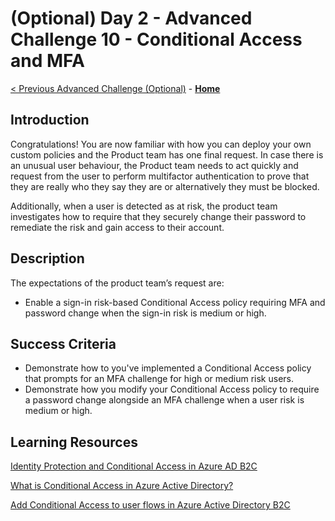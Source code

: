 # (Optional) Day 2 - Advanced Challenge 10 - Conditional Access and MFA

 [< Previous Advanced Challenge (Optional)](./Challenge_D2_09.md) - **[Home](../README.md)**

## Introduction

Congratulations! You are now familiar with how you can deploy your own custom policies and the Product team has one final request. In case there is an unusual user behaviour, the Product team needs to act quickly and request from the user to perform multifactor authentication to prove that they are really who they say they are or alternatively they must be blocked.

Additionally, when a user is detected as at risk, the product team investigates how to require that they securely change their password to remediate the risk and gain access to their account.

## Description

The expectations of the product team’s request are:

- Enable a sign-in risk-based Conditional Access policy requiring MFA and password change when the sign-in risk is medium or high.

## Success Criteria

- Demonstrate how to you've implemented a Conditional Access policy that prompts for an MFA challenge for high or medium risk users.
- Demonstrate how you modify your Conditional Access policy to require a password change alongside an MFA challenge when a user risk is medium or high.

## Learning Resources

[Identity Protection and Conditional Access in Azure AD B2C](https://learn.microsoft.com/en-us/azure/active-directory-b2c/conditional-access-identity-protection-overview)

[What is Conditional Access in Azure Active Directory?](https://learn.microsoft.com/en-us/azure/active-directory/conditional-access/overview)

[Add Conditional Access to user flows in Azure Active Directory B2C](https://learn.microsoft.com/en-us/azure/active-directory-b2c/conditional-access-user-flow?pivots=b2c-user-flow)